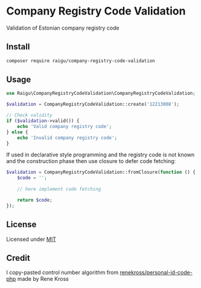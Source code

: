 # Company Registry Code Validation

Validation of Estonian company registry code

## Install 

````bash
composer require raigu/company-registry-code-validation
````

## Usage 

```php
use Raigu\CompanyRegistryCodeValidation\CompanyRegistryCodeValidation;

$validation = CompanyRegistryCodeValidation::create('12213008');

// Check validity
if ($validation->valid()) {
    echo 'Valid company registry code';
} else {
    echo 'Invalid company registry code';  
}
```

If used in declarative style programming and the registry code is not known and the
construction phase then use closure to defer code fetching:

```php
$validation = CompanyRegistryCodeValidation::fromClosure(function () {
    $code = '';
    
    // here implement code fetching

    return $code;
});
```

## License

Licensed under [MIT](LICENSE)

## Credit

I copy-pasted control number algorithm from [renekross/personal-id-code-php](https://github.com/renekorss/personal-id-code-php) made by Rene Kross